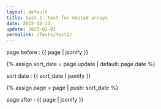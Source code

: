 ```yaml
---
layout: default
title: test 2. test for nested arrays
date: 2022-12-31
update: 2023-02-01
permalink: /Tests/test2/
---
```


page before : {{ page | jsonify }}

{% assign sort_date = page.update | default: page.date %}

sort date : {{ sort_date | jsonify }}

{% assign page = page | push: sort_date %}


page after : {{ page | jsonify }}


